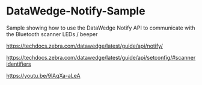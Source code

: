 # DataWedge-Notify-Sample
Sample showing how to use the DataWedge Notify API to communicate with the Bluetooth scanner LEDs / beeper


https://techdocs.zebra.com/datawedge/latest/guide/api/notify/

https://techdocs.zebra.com/datawedge/latest/guide/api/setconfig/#scanneridentifiers

https://youtu.be/9lAqXa-aLeA